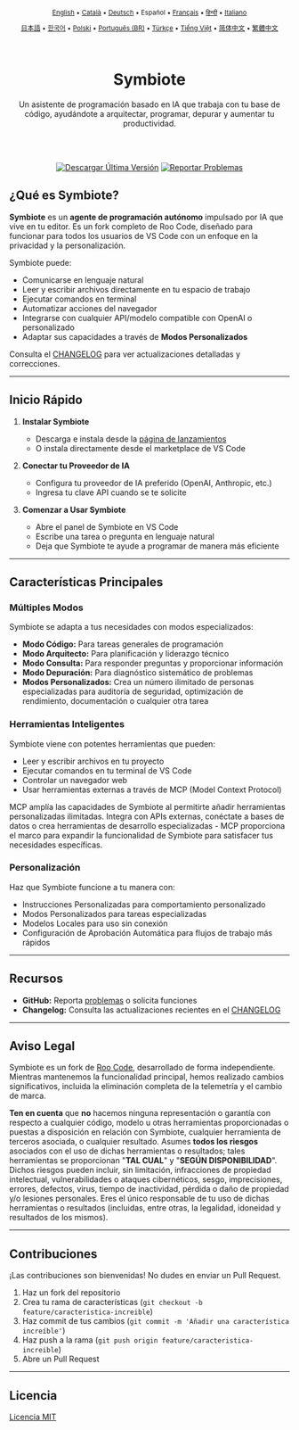 <div align="center">
<sub>

[English](../../README.md) • [Català](../../locales/ca/README.md) • [Deutsch](../../locales/de/README.md) • Español • [Français](../../locales/fr/README.md) • [हिन्दी](../../locales/hi/README.md) • [Italiano](../../locales/it/README.md)

</sub>
<sub>

[日本語](../../locales/ja/README.md) • [한국어](../../locales/ko/README.md) • [Polski](../../locales/pl/README.md) • [Português (BR)](../../locales/pt-BR/README.md) • [Türkçe](../../locales/tr/README.md) • [Tiếng Việt](../../locales/vi/README.md) • [简体中文](../../locales/zh-CN/README.md) • [繁體中文](../../locales/zh-TW/README.md)

</sub>
</div>
<br>
<div align="center">
  <h1>Symbiote</h1>
  <p>Un asistente de programación basado en IA que trabaja con tu base de código, ayudándote a arquitectar, programar, depurar y aumentar tu productividad.</p>

</div>
<br>
<br>

<div align="center">

<a href="https://github.com/RepairYourTech/Symbiote/releases" target="_blank"><img src="https://img.shields.io/badge/Descargar%20Última%20Versión-blue?style=for-the-badge&logo=github&logoColor=white" alt="Descargar Última Versión"></a>
<a href="https://github.com/RepairYourTech/Symbiote/issues" target="_blank"><img src="https://img.shields.io/badge/Reportar%20Problemas-red?style=for-the-badge&logo=github&logoColor=white" alt="Reportar Problemas"></a>

</div>

## ¿Qué es Symbiote?

**Symbiote** es un **agente de programación autónomo** impulsado por IA que vive en tu editor. Es un fork completo de Roo Code, diseñado para funcionar para todos los usuarios de VS Code con un enfoque en la privacidad y la personalización.

Symbiote puede:

- Comunicarse en lenguaje natural
- Leer y escribir archivos directamente en tu espacio de trabajo
- Ejecutar comandos en terminal
- Automatizar acciones del navegador
- Integrarse con cualquier API/modelo compatible con OpenAI o personalizado
- Adaptar sus capacidades a través de **Modos Personalizados**

Consulta el [CHANGELOG](../../CHANGELOG.md) para ver actualizaciones detalladas y correcciones.

---

## Inicio Rápido

1. **Instalar Symbiote**

    - Descarga e instala desde la [página de lanzamientos](https://github.com/RepairYourTech/Symbiote/releases)
    - O instala directamente desde el marketplace de VS Code

2. **Conectar tu Proveedor de IA**

    - Configura tu proveedor de IA preferido (OpenAI, Anthropic, etc.)
    - Ingresa tu clave API cuando se te solicite

3. **Comenzar a Usar Symbiote**
    - Abre el panel de Symbiote en VS Code
    - Escribe una tarea o pregunta en lenguaje natural
    - Deja que Symbiote te ayude a programar de manera más eficiente

---

## Características Principales

### Múltiples Modos

Symbiote se adapta a tus necesidades con modos especializados:

- **Modo Código:** Para tareas generales de programación
- **Modo Arquitecto:** Para planificación y liderazgo técnico
- **Modo Consulta:** Para responder preguntas y proporcionar información
- **Modo Depuración:** Para diagnóstico sistemático de problemas
- **Modos Personalizados:** Crea un número ilimitado de personas especializadas para auditoría de seguridad, optimización de rendimiento, documentación o cualquier otra tarea

### Herramientas Inteligentes

Symbiote viene con potentes herramientas que pueden:

- Leer y escribir archivos en tu proyecto
- Ejecutar comandos en tu terminal de VS Code
- Controlar un navegador web
- Usar herramientas externas a través de MCP (Model Context Protocol)

MCP amplía las capacidades de Symbiote al permitirte añadir herramientas personalizadas ilimitadas. Integra con APIs externas, conéctate a bases de datos o crea herramientas de desarrollo especializadas - MCP proporciona el marco para expandir la funcionalidad de Symbiote para satisfacer tus necesidades específicas.

### Personalización

Haz que Symbiote funcione a tu manera con:

- Instrucciones Personalizadas para comportamiento personalizado
- Modos Personalizados para tareas especializadas
- Modelos Locales para uso sin conexión
- Configuración de Aprobación Automática para flujos de trabajo más rápidos

---

## Recursos

- **GitHub:** Reporta [problemas](https://github.com/RepairYourTech/Symbiote/issues) o solicita funciones
- **Changelog:** Consulta las actualizaciones recientes en el [CHANGELOG](../../CHANGELOG.md)

---

## Aviso Legal

Symbiote es un fork de [Roo Code](https://github.com/RooVetGit/Roo-Code), desarrollado de forma independiente. Mientras mantenemos la funcionalidad principal, hemos realizado cambios significativos, incluida la eliminación completa de la telemetría y el cambio de marca.

**Ten en cuenta** que **no** hacemos ninguna representación o garantía con respecto a cualquier código, modelo u otras herramientas proporcionadas o puestas a disposición en relación con Symbiote, cualquier herramienta de terceros asociada, o cualquier resultado. Asumes **todos los riesgos** asociados con el uso de dichas herramientas o resultados; tales herramientas se proporcionan "**TAL CUAL**" y "**SEGÚN DISPONIBILIDAD**". Dichos riesgos pueden incluir, sin limitación, infracciones de propiedad intelectual, vulnerabilidades o ataques cibernéticos, sesgo, imprecisiones, errores, defectos, virus, tiempo de inactividad, pérdida o daño de propiedad y/o lesiones personales. Eres el único responsable de tu uso de dichas herramientas o resultados (incluidas, entre otras, la legalidad, idoneidad y resultados de los mismos).

---

## Contribuciones

¡Las contribuciones son bienvenidas! No dudes en enviar un Pull Request.

1. Haz un fork del repositorio
2. Crea tu rama de características (`git checkout -b feature/caracteristica-increible`)
3. Haz commit de tus cambios (`git commit -m 'Añadir una característica increíble'`)
4. Haz push a la rama (`git push origin feature/caracteristica-increible`)
5. Abre un Pull Request

---

## Licencia

[Licencia MIT](../../LICENSE)
